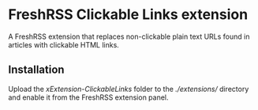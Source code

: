 # FreshRSS Clickable Links extension

A FreshRSS extension that replaces non-clickable plain text URLs found in articles with clickable HTML links.

## Installation

Upload the *xExtension-ClickableLinks* folder to the *./extensions/* directory and enable it from the FreshRSS extension panel.